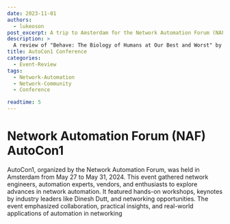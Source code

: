 ```yaml
---
date: 2023-11-01
authors: 
  - lukeoson
post_excerpt: A trip to Amsterdam for the Network Automation Forum (NAF) AutoCon1 Conference.
description: >
  A review of "Behave: The Biology of Humans at Our Best and Worst" by Robert Sapolsky. The book takes a multidisciplinary approach to human behavior, combining neuroscience, psychology, and evolutionary biology to explore why humans behave the way they do.
title: AutoCon1 Conference
categories:
  - Event-Review
tags: 
  - Network-Automation
  - Network-Community
  - Conference

readtime: 5
---
```


# Network Automation Forum (NAF) AutoCon1

AutoCon1, organized by the Network Automation Forum, was held in Amsterdam from May 27 to May 31, 2024. This event gathered network engineers, automation experts, vendors, and enthusiasts to explore advances in network automation. It featured hands-on workshops, keynotes by industry leaders like Dinesh Dutt, and networking opportunities. The event emphasized collaboration, practical insights, and real-world applications of automation in networking